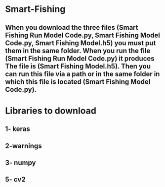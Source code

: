 # Smart-Fishing

## When you download the three files (Smart Fishing Run Model Code.py, Smart Fishing Model Code.py, Smart Fishing Model.h5) you must put them in the same folder. When you run the file (Smart Fishing Run Model Code.py) it produces The file is (Smart Fishing Model.h5). Then you can run this file via a path or in the same folder in which this file is located (Smart Fishing Model Code.py).

# Libraries to download
## 1- keras
## 2-warnings
## 3- numpy
## 5- cv2
